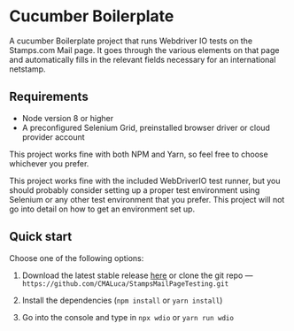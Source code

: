 Cucumber Boilerplate
====================

A cucumber Boilerplate project that runs Webdriver IO tests on the Stamps.com Mail page. It goes through the various elements on that page and automatically fills in the relevant fields necessary for an international netstamp.

## Requirements

- Node version 8 or higher
- A preconfigured Selenium Grid, preinstalled browser driver or cloud provider account

This project works fine with both NPM and Yarn, so feel free to choose whichever you prefer.

This project works fine with the included WebDriverIO test runner, but you should probably consider setting up a proper test environment using Selenium or any other test environment that you prefer. This project will not go into detail on how to get an environment set up.

## Quick start

Choose one of the following options:

1. Download the latest stable release [here](https://github.com/CMALuca/StampsMailPageTesting/archive/master.zip) or clone the git repo — `https://github.com/CMALuca/StampsMailPageTesting.git`

2. Install the dependencies (`npm install` or `yarn install`)

3. Go into the console and type in `npx wdio` or `yarn run wdio`

